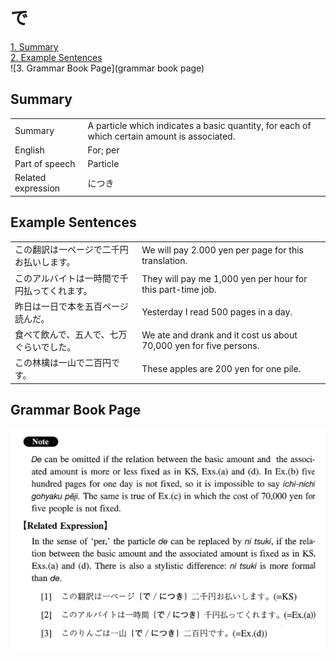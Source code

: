 # で

[1. Summary](#summary)<br>
[2. Example Sentences](#example-sentences)<br>
![3. Grammar Book Page](grammar book page)<br>


## Summary

<table><tr>   <td>Summary</td>   <td>A particle which indicates a basic quantity, for each of which certain amount is associated.</td></tr><tr>   <td>English</td>   <td>For; per</td></tr><tr>   <td>Part of speech</td>   <td>Particle</td></tr><tr>   <td>Related expression</td>   <td>につき</td></tr></table>

## Example Sentences

<table><tr>   <td>この翻訳は一ページで二千円お払いします。</td>   <td>We will pay 2.000 yen per page for this translation.</td></tr><tr>   <td>このアルバイトは一時間で千円払ってくれます。</td>   <td>They will pay me 1,000 yen per hour for this part-time job.</td></tr><tr>   <td>昨日は一日で本を五百ページ読んだ。</td>   <td>Yesterday I read 500 pages in a day.</td></tr><tr>   <td>食べて飲んで、五人で、七万ぐらいでした。</td>   <td>We ate and drank and it cost us about 70,000 yen for five persons.</td></tr><tr>   <td>この林檎は一山で二百円です。</td>   <td>These apples are 200 yen for one pile.</td></tr></table>

## Grammar Book Page

![](../img/Intermediateで.png)

